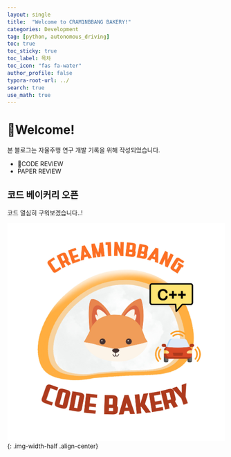 ```yaml
---
layout: single
title:  "Welcome to CRAM1NBBANG BAKERY!"
categories: Development
tag: [python, autonomous_driving]
toc: true
toc_sticky: true
toc_label: 목차
toc_icon: "fas fa-water"
author_profile: false
typora-root-url: ../
search: true
use_math: true
---
```


<div class="notice--warning">
    <h1>Welcome!</h1>
    본 블로그는 자율주행 연구 개발 기록을 위해 작성되었습니다.
    <ul>
        <li>CODE REVIEW</li>
        <li> PAPER REVIEW</li>
    </ul>
</div>

## 코드 베이커리 오픈
코드 열심히 구워보겠습니다..!


![git_min](/images/2025-01-30-first/git_min.jpg){: .img-width-half .align-center}